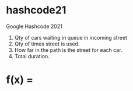 # hashcode21
Google Hashcode 2021

1. Qty of cars waiting in queue in incoming street
2. Qty of times street is used.
3. How far in the path is the street for each car.
4. Total duration.

#  f(x) = 